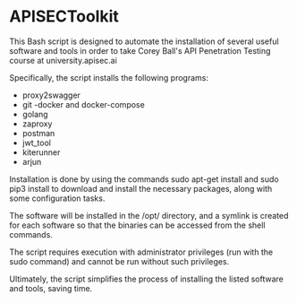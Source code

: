 # APISECToolkit

This Bash script is designed to automate the installation of several useful software and tools in order to take Corey Ball's API Penetration Testing course at university.apisec.ai

Specifically, the script installs the following programs:

- proxy2swagger
- git
 -docker and docker-compose
- golang
- zaproxy
- postman
- jwt_tool
- kiterunner
- arjun

Installation is done by using the commands sudo apt-get install and sudo pip3 install to download and install the necessary packages, along with some configuration tasks.

The software will be installed in the /opt/ directory, and a symlink is created for each software so that the binaries can be accessed from the shell commands.

The script requires execution with administrator privileges (run with the sudo command) and cannot be run without such privileges.

Ultimately, the script simplifies the process of installing the listed software and tools, saving time.
